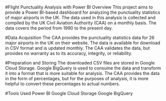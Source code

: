#Flight Punctuality Analysis with Power BI
Overview
This project aims to provide a Power BI-based dashboard for analyzing the punctuality statistics of major airports in the UK. The data used in this analysis is collected and compiled by the UK Civil Aviation Authority (CAA) on a monthly basis. The data covers the period from 1990 to the present day.

#Data Acquisition
The CAA provides the punctuality statistics data for 26 major airports in the UK on their website. The data is available for download in CSV format and is updated monthly. The CAA validates the data, but provides no warranty as to its accuracy, integrity, or reliability.

#Preparation and Storing
The downloaded CSV files are stored in Google Cloud Storage. Google BigQuery is used to consume the data and transform it into a format that is more suitable for analysis. The CAA provides the data in the form of percentages, but for the purposes of analysis, it is more helpful to convert these percentages to actual numbers.

#Tools Used
Power BI
Google Cloud Storage
Google BigQuery
